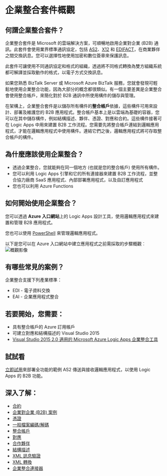 <properties 
	pageTitle="企業整合概觀 | Microsoft Azure App Service | Microsoft Azure" 
	description="利用企業整合的功能，使用 Logic Apps 啟用商務程序和整合案例" 
	services="logic-apps" 
	documentationCenter=".net,nodejs,java"
	authors="msftman" 
	manager="erikre" 
	editor="cgronlun"/>

<tags 
	ms.service="logic-apps" 
	ms.workload="integration" 
	ms.tgt_pltfrm="na" 
	ms.devlang="na" 
	ms.topic="article" 
	ms.date="09/08/2016" 
	ms.author="deonhe"/>

# 企業整合套件概觀

## 何謂企業整合套件？
企業整合套件是 Microsoft 的雲端解決方案，可順暢地啟用企業對企業 (B2B) 通訊。此套件會使用業界標準通訊協定，包括 [AS2](./app-service-logic-enterprise-integration-as2.md)、[X12](./app-service-logic-enterprise-integration-x12.md) 和 [EDIFACT](./app-service-logic-enterprise-integration-edifact.md)，在商業夥伴之間交換訊息。您可以選擇性地使用加密和數位簽章來保護訊息。

此套件可讓使用不同通訊協定和格式的組織，透過將不同格式轉換為雙方組織系統都可解譯並採取動作的格式，以電子方式交換訊息。

如果您熟悉 BizTalk Server 或 Microsoft Azure BizTalk 服務，您就會發現可輕鬆地使用企業整合功能，因為大部分的概念都很類似。有一個主要差異是企業整合會使用整合帳戶，來簡化對於 B2B 通訊中所使用構件的儲存與管理。

在架構上，企業整合套件是以儲存所有構件的**整合帳戶**依據，這些構件可用來設計、部署及維護您的 B2B 應用程式。整合帳戶基本上是以雲端為基礎的容器，您可以在其中儲存構件，例如結構描述、夥伴、憑證、對應和合約。這些構件接著可在 Logic Apps 中用來建置 B2B 工作流程。您需要先將整合帳戶連結到邏輯應用程式，才能在邏輯應用程式中使用構件。連結它們之後，邏輯應用程式將可存取整合帳戶的構件。

## 為什麼應該使用企業整合？
- 透過企業整合，您就能夠在同一個地方 (也就是您的整合帳戶) 使用所有構件。
- 您可以利用 Logic Apps 引擎和它的所有連接器來建置 B2B 工作流程，並整合協力廠商 SaaS 應用程式、內部部署應用程式，以及自訂應用程式
- 您也可以利用 Azure Functions

## 如何開始使用企業整合？
您可以透過 **Azure 入口網站**上的 Logic Apps 設計工具，使用邏輯應用程式來建置和管理 B2B 應用程式。

您也可以使用 [PowerShell](https://msdn.microsoft.com/library/azure/mt652195.aspx "邏輯應用程式 PowerShell 主題") 來管理邏輯應用程式。

以下是您可以在 Azure 入口網站中建立應用程式之前需採取的步驟概觀︰![概觀影像](./media/app-service-logic-enterprise-integration-overview/overview-0.png)

## 有哪些常見的案例？

企業整合支援下列產業標準：

- EDI - 電子資料交換
- EAI - 企業應用程式整合

## 若要開始，您需要：
- 具有整合帳戶的 Azure 訂用帳戶
- 可建立對應和結構描述的 Visual Studio 2015
- [Visual Studio 2015 2.0 適用的 Microsoft Azure Logic Apps 企業整合工具](https://aka.ms/vsmapsandschemas)

## 試試看
[立即試用](https://github.com/Azure/azure-quickstart-templates/tree/master/201-logic-app-as2-send-receive)來部署全功能的範例 AS2 傳送與接收邏輯應用程式，以使用 Logic Apps 的 B2B 功能。

## 深入了解：
- [合約](./app-service-logic-enterprise-integration-agreements.md "了解企業整合合約")
- [企業對企業 (B2B) 案例](./app-service-logic-enterprise-integration-b2b.md "了解如何建立具有 B2B 功能的 Logic Apps")
- [憑證](./app-service-logic-enterprise-integration-certificates.md "了解企業整合憑證")
- [一般檔案編碼/解碼](./app-service-logic-enterprise-integration-flatfile.md "了解如何將一般檔案內容編碼和解碼")
- [整合帳戶](./app-service-logic-enterprise-integration-accounts.md "了解整合帳戶")
- [對應](./app-service-logic-enterprise-integration-maps.md "了解企業整合對應")
- [合作夥伴](./app-service-logic-enterprise-integration-partners.md "了解企業整合夥伴")
- [結構描述](./app-service-logic-enterprise-integration-schemas.md "了解企業整合結構描述")
- [XML 訊息驗證](./app-service-logic-enterprise-integration-xml.md "了解如何使用 Logic Apps 驗證 XML 訊息")
- [XML 轉換](./app-service-logic-enterprise-integration-transform.md "了解企業整合對應")
- [企業整合連接器](../connectors/apis-list.md "了解企業整合套件連接器")

<!---HONumber=AcomDC_0921_2016-->